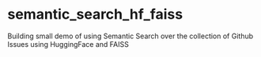 # semantic_search_hf_faiss
Building small demo of using Semantic Search over the collection of Github Issues using HuggingFace and FAISS
